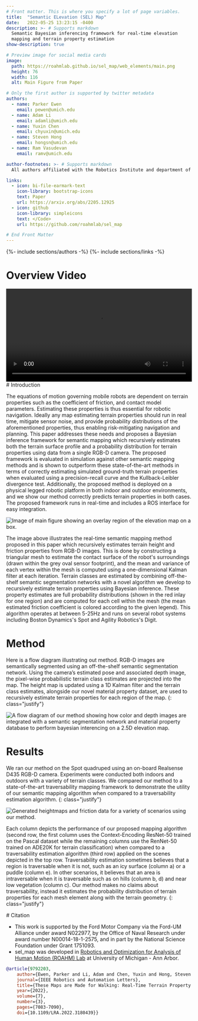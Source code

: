 ```yaml
---
# Front matter. This is where you specify a lot of page variables.
title:  "Semantic ELevation (SEL) Map"
date:   2022-05-25 13:23:15 -0400
description: >- # Supports markdown
  Semantic Bayesian inferencing framework for real-time elevation
  mapping and terrain property estimation
show-description: true

# Preview image for social media cards
image:
  path: https://roahmlab.github.io/sel_map/web_elements/main.png
  height: 76
  width: 116
  alt: Main Figure from Paper

# Only the first author is supported by twitter metadata
authors:
  - name: Parker Ewen
    email: pewen@umich.edu
  - name: Adam Li
    email: adamli@umich.edu
  - name: Yuxin Chen
    email: chyuxin@umich.edu
  - name: Steven Hong
    email: hongsn@umich.edu
  - name: Ram Vasudevan
    email: ramv@umich.edu

author-footnotes: >- # Supports markdown
  All authors affiliated with the Robotics Institute and department of Mechanical Engineering of the University of Michigan, Ann Arbor.

links:
  - icon: bi-file-earmark-text
    icon-library: bootstrap-icons
    text: Paper
    url: https://arxiv.org/abs/2205.12925
  - icon: github
    icon-library: simpleicons
    text: </Code>
    url: https://github.com/roahmlab/sel_map

# End Front Matter
---
```


{%- include sections/authors -%}
{%- include sections/links -%}

# Overview Video
<div class="fullwidth">
<video controls="" width="100%">
    <source src="https://user-images.githubusercontent.com/13129304/160706120-fc7aa07b-84d0-4dc2-9630-8289401880d8.mp4">
</video>
</div>

<div markdown="1" class="content-block grey justify">
# Introduction

The equations of motion governing mobile robots are dependent on terrain properties such as the coefficient of friction, and contact model parameters.
Estimating these properties is thus essential for robotic navigation.
Ideally any map estimating terrain properties should run in real time, mitigate sensor noise, and provide probability distributions of the aforementioned properties, thus enabling risk-mitigating navigation and planning.
This paper addresses these needs and proposes a Bayesian inference framework for semantic mapping which recursively estimates both the terrain surface profile and a probability distribution for terrain properties using data from a single RGB-D camera.
The proposed framework is evaluated in simulation against other semantic mapping methods and is shown to outperform these state-of-the-art methods in terms of correctly estimating simulated ground-truth terrain properties when evaluated using a precision-recall curve and the Kullback-Leibler divergence test.
Additionally, the proposed method is deployed on a physical legged robotic platform in both indoor and outdoor environments, and we show our method correctly predicts terrain properties in both cases.
The proposed framework runs in real-time and includes a ROS interface for easy integration.

![Image of main figure showing an overlay region of the elevation map on a box.](https://roahmlab.github.io/sel_map/web_elements/main.png "Main Figure")

The image above illustrates the real-time semantic mapping method proposed in this paper which recursively estimates terrain height and friction properties from RGB-D images.
This is done by constructing a triangular mesh to estimate the contact surface of the robot's surroundings (drawn within the grey oval sensor footprint), and the mean and variance of each vertex within the mesh is computed using a one-dimensional Kalman filter at each iteration.
Terrain classes are estimated by combining off-the-shelf semantic segmentation networks with a novel algorithm we develop to recursively estimate terrain properties using Bayesian inference.
These property estimates are full probability distributions (shown in the red inlay for one region) and are computed for each cell within the mesh (the mean estimated friction coefficient is colored according to the given legend).
This algorithm operates at between 5-25Hz and runs on several robot systems including Boston Dynamics's Spot and Agility Robotics's Digit.
</div>

# Method

Here is a flow diagram illustrating out method.
RGB-D images are semantically segmented using an off-the-shelf semantic segmentation network.
Using the camera’s estimated pose and associated depth image, the pixel-wise probabilistic terrain class estimates are projected into the map.
The height map is updated using a 1D Kalman filter and the terrain class estimates, alongside our novel material property dataset, are used to recursively estimate terrain properties for each region of the map.
{: class="justify"}

![A flow diagram of our method showing how color and depth images are integrated with a semantic segmentation network and material property database to perform bayesian interencing on a 2.5D elevation map.](https://roahmlab.github.io/sel_map/web_elements/flow_diagram.png "Flow Diagram of Method")

# Results

We ran our method on the Spot quadruped using an on-board Realsense D435 RGB-D camera.
Experiments were conducted both indoors and outdoors with a variety of terrain classes.
We compared our method to a state-of-the-art traversability mapping framework to demonstrate the utility of our semantic mapping algorithm when compared to a traversability estimation algorithm.
{: class="justify"}

![Generated heightmaps and friction data for a variety of scenarios using our method.](https://roahmlab.github.io/sel_map/web_elements/comparison_full.PNG "Results Figure")

Each column depicts the performance of our proposed mapping algorithm (second row, the first column uses the Context-Encoding ResNet-50 trained on the Pascal dataset while the remaining columns use the RenNet-50 trained on ADE20K for terrain classification) when compared to a traversability estimation algorithm (third row) applied on the scenes depicted in the top row.
Traversability estimation sometimes believes that a region is traversable when it is not, such as an icy surface (column a) or a puddle (column e).
In other scenarios, it believes that an area is intraversable when it is traversable such as on hills (column b, d) and near low vegetation (column c).
Our method makes no claims about traversability, instead it estimates the probability distribution of terrain properties for each mesh element along with the terrain geometry.
{: class="justify"}

<div markdown="1" class="content-block grey justify">
# Citation

* This work is supported by the Ford Motor Company via the Ford-UM Alliance under award N022977, by the Office of Naval Research under award number N00014-18-1-2575, and in part by the National Science Foundation under Grant 1751093.
* sel_map was developed in [Robotics and Optimization for Analysis of Human Motion (ROAHM) Lab](http://www.roahmlab.com/) at University of Michigan - Ann Arbor.

```bibtex
@article{9792203,
    author={Ewen, Parker and Li, Adam and Chen, Yuxin and Hong, Steven and Vasudevan, Ram},
    journal={IEEE Robotics and Automation Letters},
    title={These Maps are Made for Walking: Real-Time Terrain Property Estimation for Mobile Robots},
    year={2022},
    volume={7},
    number={3},
    pages={7083-7090},
    doi={10.1109/LRA.2022.3180439}}
```
</div>